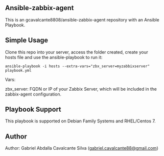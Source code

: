 Ansible-zabbix-agent
--------------------

This is an gcavalcante8808/ansible-zabbix-agent repository with an Ansible Playbook.

Simple Usage
------------

Clone this repo into your server, access the folder created, create your hosts file and use the ansible-playbook to run it:

``` ansible-playbook -i hosts --extra-vars="zbx_server=myzabbixserver" playbook.yml ```

Vars:

zbx_server: FQDN or IP of your Zabbix Server, which will be included in the zabbix-agent configuration.

Playbook Support
----------------

This playbook is supported on Debian Family Systems and RHEL/Centos 7.

Author
------

Author: Gabriel Abdalla Cavalcante Silva (gabriel.cavalcante88@gmail.com)
